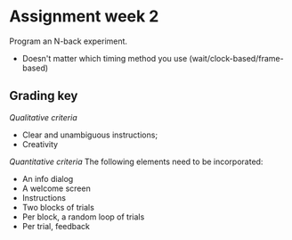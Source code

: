 # Assignment week 2
Program an N-back experiment.

* Doesn't matter which timing method you use (wait/clock-based/frame-based)

## Grading key

*Qualitative criteria*

* Clear and unambiguous instructions;
* Creativity

*Quantitative criteria*
The following elements need to be incorporated:

* An info dialog
* A welcome screen
* Instructions
* Two blocks of trials
* Per block, a random loop of trials
* Per trial, feedback